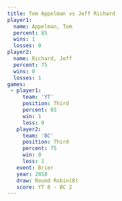 ```yaml
---
title: Tom Appelman vs Jeff Richard
player1:             
  name: Appelman, Tom
  percent: 85        
  wins: 1            
  losses: 0          
player2:             
  name: Richard, Jeff
  percent: 75        
  wins: 0            
  losses: 1          
games:
 - player1:         
     team: 'YT'     
     position: Third
     percent: 85    
     win: 1         
     loss: 0        
   player2:         
     team: 'BC'     
     position: Third
     percent: 75    
     win: 0         
     loss: 1        
   event: Brier        
   year: 2018          
   draw: Round Robin(8)
   score: YT 8 - BC 2  
---
```


